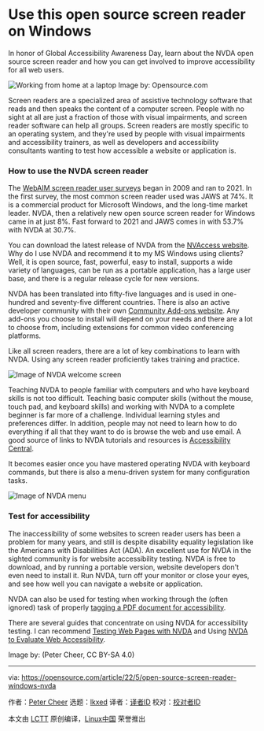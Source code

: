 [#]: subject: "Use this open source screen reader on Windows"
[#]: via: "https://opensource.com/article/22/5/open-source-screen-reader-windows-nvda"
[#]: author: "Peter Cheer https://opensource.com/users/petercheer"
[#]: collector: "lkxed"
[#]: translator: "geekpi"
[#]: reviewer: " "
[#]: publisher: " "
[#]: url: " "

Use this open source screen reader on Windows
======
In honor of Global Accessibility Awareness Day, learn about the NVDA open source screen reader and how you can get involved to improve accessibility for all web users.

![Working from home at a laptop][1]
Image by: Opensource.com

Screen readers are a specialized area of assistive technology software that reads and then speaks the content of a computer screen. People with no sight at all are just a fraction of those with visual impairments, and screen reader software can help all groups. Screen readers are mostly specific to an operating system, and they're used by people with visual impairments and accessibility trainers, as well as developers and accessibility consultants wanting to test how accessible a website or application is.

### How to use the NVDA screen reader

The [WebAIM screen reader user surveys][2] began in 2009 and ran to 2021. In the first survey, the most common screen reader used was JAWS at 74%. It is a commercial product for Microsoft Windows, and the long-time market leader. NVDA, then a relatively new open source screen reader for Windows came in at just 8%. Fast forward to 2021 and JAWS comes in with 53.7% with NVDA at 30.7%.

You can download the latest release of NVDA from the [NVAccess website][3]. Why do I use NVDA and recommend it to my MS Windows using clients? Well, it is open source, fast, powerful, easy to install, supports a wide variety of languages, can be run as a portable application, has a large user base, and there is a regular release cycle for new versions.

NVDA has been translated into fifty-five languages and is used in one-hundred and seventy-five different countries. There is also an active developer community with their own [Community Add-ons website][4]. Any add-ons you choose to install will depend on your needs and there are a lot to choose from, including extensions for common video conferencing platforms.

Like all screen readers, there are a lot of key combinations to learn with NVDA. Using any screen reader proficiently takes training and practice.

![Image of NVDA welcome screen][5]

Teaching NVDA to people familiar with computers and who have keyboard skills is not too difficult. Teaching basic computer skills (without the mouse, touch pad, and keyboard skills) and working with NVDA to a complete beginner is far more of a challenge. Individual learning styles and preferences differ. In addition, people may not need to learn how to do everything if all that they want to do is browse the web and use email. A good source of links to NVDA tutorials and resources is [Accessibility Central][6].

It becomes easier once you have mastered operating NVDA with keyboard commands, but there is also a menu-driven system for many configuration tasks.

![Image of NVDA menu][7]

### Test for accessibility

The inaccessibility of some websites to screen reader users has been a problem for many years, and still is despite disability equality legislation like the Americans with Disabilities Act (ADA). An excellent use for NVDA in the sighted community is for website accessibility testing. NVDA is free to download, and by running a portable version, website developers don't even need to install it. Run NVDA, turn off your monitor or close your eyes, and see how well you can navigate a website or application.

NVDA can also be used for testing when working through the (often ignored) task of properly [tagging a PDF document for accessibility][8].

There are several guides that concentrate on using NVDA for accessibility testing. I can recommend [Testing Web Pages with NVDA][9] and Using [NVDA to Evaluate Web Accessibility][10].

Image by: (Peter Cheer, CC BY-SA 4.0)

--------------------------------------------------------------------------------

via: https://opensource.com/article/22/5/open-source-screen-reader-windows-nvda

作者：[Peter Cheer][a]
选题：[lkxed][b]
译者：[译者ID](https://github.com/译者ID)
校对：[校对者ID](https://github.com/校对者ID)

本文由 [LCTT](https://github.com/LCTT/TranslateProject) 原创编译，[Linux中国](https://linux.cn/) 荣誉推出

[a]: https://opensource.com/users/petercheer
[b]: https://github.com/lkxed
[1]: https://opensource.com/sites/default/files/lead-images/wfh_work_home_laptop_work.png
[2]: https://webaim.org/projects
[3]: https://www.nvaccess.org
[4]: https://addons.nvda-project.org/index.en.html
[5]: https://opensource.com/sites/default/files/2022-05/nvda1.png
[6]: http://www.accessibilitycentral.net/
[7]: https://opensource.com/sites/default/files/2022-05/nvda2.png
[8]: https://www.youtube.com/watch?v=rRzWRk6cXIE
[9]: https://www.unimelb.edu.au/accessibility/tools/testing-web-pages-with-nvda
[10]: https://webaim.org/articles/nvda
